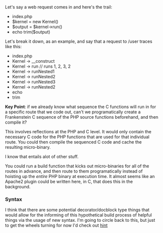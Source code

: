 Let's say a web request comes in and here's the trail:

- index.php
- $kernel = new Kernel()
- $output = $kernel->run()
- echo trim($output)

Let's break it down, as an example, and say that a request to /user traces like this:

- index.php
- Kernel -> __construct
- Kernel -> run // runs 1, 2, 3, 2
- Kernel -> runNested1
- Kernel -> runNested2
- Kernel -> runNested3
- Kernel -> runNested2
- echo
- trim

**Key Point**: if we already know what sequence the C functions will run in for a specific route that we code out, can't we programatically create a Frankenstein C sequence of the PHP source functions beforehand, and then compile it?

This involves reflections at the PHP and C level. It would only contain the necessary C code for the PHP functions that are used for that individual route. You could then compile the sequenced C code and cache the resulting micro-binary.

I know that entails alot of other stuff.

You could run a build function that kicks out micro-binaries for all of the routes in advance, and then route to them programatically instead of hoisting up the *entire* PHP binary at execution time. It almost seems like an Apache2 plugin could be written here, in C, that does this in the background.

### Syntax
I think that there are some potential decorator/docblock type things that would allow for the informing of this hypothetical build process of helpful things via the usage of new syntax. I'm going to circle back to this, but just to get the wheels turning for now I'd check out [hint](https://github.com/dharkflower/syntax/blob/main/php_4_hint.md)
